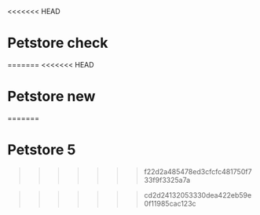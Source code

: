 <<<<<<< HEAD
# Petstore check
=======
<<<<<<< HEAD
# Petstore new
=======
# Petstore 5
>>>>>>> f22d2a485478ed3cfcfc481750f733f9f3325a7a

>>>>>>> cd2d24132053330dea422eb59e0f11985cac123c
